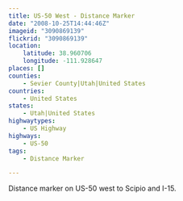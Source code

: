 ```yaml
---
title: US-50 West - Distance Marker
date: "2008-10-25T14:44:46Z"
imageid: "3090869139"
flickrid: "3090869139"
location:
    latitude: 38.960706
    longitude: -111.928647
places: []
counties:
    - Sevier County|Utah|United States
countries:
    - United States
states:
    - Utah|United States
highwaytypes:
    - US Highway
highways:
    - US-50
tags:
    - Distance Marker

---
```

Distance marker on US-50 west to Scipio and I-15.